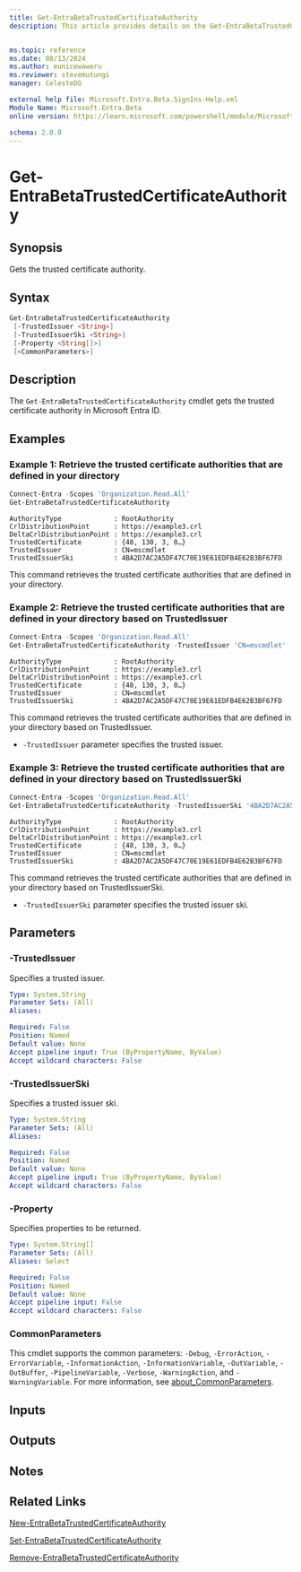 ```yaml
---
title: Get-EntraBetaTrustedCertificateAuthority
description: This article provides details on the Get-EntraBetaTrustedCertificateAuthority command.


ms.topic: reference
ms.date: 08/13/2024
ms.author: eunicewaweru
ms.reviewer: stevemutungi
manager: CelesteDG

external help file: Microsoft.Entra.Beta.SignIns-Help.xml
Module Name: Microsoft.Entra.Beta
online version: https://learn.microsoft.com/powershell/module/Microsoft.Entra.Beta/Get-EntraBetaTrustedCertificateAuthority

schema: 2.0.0
---
```


# Get-EntraBetaTrustedCertificateAuthority

## Synopsis

Gets the trusted certificate authority.

## Syntax

```powershell
Get-EntraBetaTrustedCertificateAuthority
 [-TrustedIssuer <String>]
 [-TrustedIssuerSki <String>]
 [-Property <String[]>]
 [<CommonParameters>]
```

## Description

The `Get-EntraBetaTrustedCertificateAuthority` cmdlet gets the trusted certificate authority in Microsoft Entra ID.

## Examples

### Example 1: Retrieve the trusted certificate authorities that are defined in your directory

```powershell
Connect-Entra -Scopes 'Organization.Read.All'
Get-EntraBetaTrustedCertificateAuthority
```

```Output
AuthorityType             : RootAuthority
CrlDistributionPoint      : https://example3.crl
DeltaCrlDistributionPoint : https://example3.crl
TrustedCertificate        : {48, 130, 3, 0…}
TrustedIssuer             : CN=mscmdlet
TrustedIssuerSki          : 4BA2D7AC2A5DF47C70E19E61EDFB4E62B3BF67FD
```

This command retrieves the trusted certificate authorities that are defined in your directory.

### Example 2: Retrieve the trusted certificate authorities that are defined in your directory based on TrustedIssuer

```powershell
Connect-Entra -Scopes 'Organization.Read.All'
Get-EntraBetaTrustedCertificateAuthority -TrustedIssuer 'CN=mscmdlet'
```

```Output
AuthorityType             : RootAuthority
CrlDistributionPoint      : https://example3.crl
DeltaCrlDistributionPoint : https://example3.crl
TrustedCertificate        : {48, 130, 3, 0…}
TrustedIssuer             : CN=mscmdlet
TrustedIssuerSki          : 4BA2D7AC2A5DF47C70E19E61EDFB4E62B3BF67FD
```

This command retrieves the trusted certificate authorities that are defined in your directory based on TrustedIssuer.

- `-TrustedIssuer` parameter specifies the trusted issuer.

### Example 3: Retrieve the trusted certificate authorities that are defined in your directory based on TrustedIssuerSki

```powershell
Connect-Entra -Scopes 'Organization.Read.All'
Get-EntraBetaTrustedCertificateAuthority -TrustedIssuerSki '4BA2D7AC2A5DF47C70E19E61EDFB4E62B3BF67FD'
```

```Output
AuthorityType             : RootAuthority
CrlDistributionPoint      : https://example3.crl
DeltaCrlDistributionPoint : https://example3.crl
TrustedCertificate        : {48, 130, 3, 0…}
TrustedIssuer             : CN=mscmdlet
TrustedIssuerSki          : 4BA2D7AC2A5DF47C70E19E61EDFB4E62B3BF67FD
```

This command retrieves the trusted certificate authorities that are defined in your directory based on TrustedIssuerSki.

- `-TrustedIssuerSki` parameter specifies the trusted issuer ski.

## Parameters

### -TrustedIssuer

Specifies a trusted issuer.

```yaml
Type: System.String
Parameter Sets: (All)
Aliases:

Required: False
Position: Named
Default value: None
Accept pipeline input: True (ByPropertyName, ByValue)
Accept wildcard characters: False
```

### -TrustedIssuerSki

Specifies a trusted issuer ski.

```yaml
Type: System.String
Parameter Sets: (All)
Aliases:

Required: False
Position: Named
Default value: None
Accept pipeline input: True (ByPropertyName, ByValue)
Accept wildcard characters: False
```

### -Property

Specifies properties to be returned.

```yaml
Type: System.String[]
Parameter Sets: (All)
Aliases: Select

Required: False
Position: Named
Default value: None
Accept pipeline input: False
Accept wildcard characters: False
```

### CommonParameters

This cmdlet supports the common parameters: `-Debug`, `-ErrorAction`, `-ErrorVariable`, `-InformationAction`, `-InformationVariable`, `-OutVariable`, `-OutBuffer`, `-PipelineVariable`, `-Verbose`, `-WarningAction`, and `-WarningVariable`. For more information, see [about_CommonParameters](https://go.microsoft.com/fwlink/?LinkID=113216).

## Inputs

## Outputs

## Notes

## Related Links

[New-EntraBetaTrustedCertificateAuthority](New-EntraBetaTrustedCertificateAuthority.md)

[Set-EntraBetaTrustedCertificateAuthority](Set-EntraBetaTrustedCertificateAuthority.md)

[Remove-EntraBetaTrustedCertificateAuthority](Remove-EntraBetaTrustedCertificateAuthority.md)
